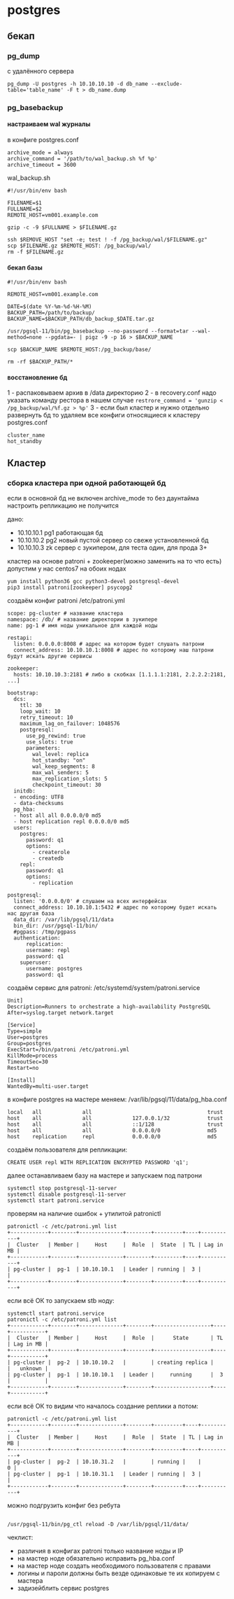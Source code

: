 # postgres


## бекап

### pg_dump
с удалённого сервера
```
pg_dump -U postgres -h 10.10.10.10 -d db_name --exclude-table='table_name' -F t > db_name.dump
```

### pg_basebackup

#### настраиваем wal журналы
в конфиге postgres.conf
```
archive_mode = always
archive_command = '/path/to/wal_backup.sh %f %p'
archive_timeout = 3600
```
wal_backup.sh
```
#!/usr/bin/env bash

FILENAME=$1
FULLNAME=$2
REMOTE_HOST=vm001.example.com

gzip -c -9 $FULLNAME > $FILENAME.gz

ssh $REMOVE_HOST "set -e; test ! -f /pg_backup/wal/$FILENAME.gz"
scp $FILENAME.gz $REMOTE_HOST: /pg_backup/wal/
rm -f $FILENAME.gz
```
#### бекап базы
```
#!/usr/bin/env bash

REMOTE_HOST=vm001.example.com

DATE=$(date %Y-%m-%d-%H-%M)
BACKUP_PATH=/path/to/backup/
BACKUP_NAME=$BACKUP_PATH/db_backup_$DATE.tar.gz

/usr/pgsql-11/bin/pg_basebackup --no-password --format=tar --wal-method=none --pgdata=- | pigz -9 -p 16 > $BACKUP_NAME

scp $BACKUP_NAME $REMOTE_HOST:/pg_backup/base/

rm -rf $BACKUP_PATH/*
```
#### восстановление бд

1 - распаковываем архив в /data директорию
2 - в recovery.conf надо указать команду рестора в нашем случае `restrore_command = 'gunzip < /pg_backup/wal/%f.gz > %p'`
3 - если был кластер и нужно отдельно развернуть бд то удаляем все конфиги относящиеся к кластеру
postgres.conf
```
cluster_name
hot_standby
```



## Кластер

### сборка кластера при одной работающей бд

если в основной бд не включен archive_mode то без даунтайма настроить репликацию не получится

дано:
- 10.10.10.1 pg1 работающая бд
- 10.10.10.2 pg2 новый пустой сервер со свеже установленной бд
- 10.10.10.3 zk сервер с зукипером, для теста один, для прода 3+


кластер на основе patroni + zookeeper(можно заменить на то что есть)
допустим у нас centos7
на обоих нодах
```
yum install python36 gcc python3-devel postgresql-devel
pip3 install patroni[zookeeper] psycopg2
```

создаём конфиг patroni /etc/patroni.yml
```
scope: pg-cluster # название кластера 
namespace: /db/ # название директории в зукипере
name: pg-1 # имя ноды уникальное для каждой ноды

restapi:
  listen: 0.0.0.0:8008 # адрес на котором будет слушать патрони
  connect_address: 10.10.10.1:8008 # адрес по которому наш патрони будут искать другие сервисы

zookeeper:
  hosts: 10.10.10.3:2181 # либо в скобках [1.1.1.1:2181, 2.2.2.2:2181, ...]

bootstrap:
  dcs:
    ttl: 30
    loop_wait: 10
    retry_timeout: 10
    maximum_lag_on_failover: 1048576
    postgresql:
      use_pg_rewind: true
      use_slots: true
      parameters:
        wal_level: replica
        hot_standby: "on"
        wal_keep_segments: 8
        max_wal_senders: 5
        max_replication_slots: 5
        checkpoint_timeout: 30
  initdb:
  - encoding: UTF8
  - data-checksums
  pg_hba:
  - host all all 0.0.0.0/0 md5
  - host replication repl 0.0.0.0/0 md5
  users:
    postgres:
      password: q1
      options:
        - createrole
        - createdb
    repl:
      password: q1
      options:
        - replication

postgresql:
  listen: '0.0.0.0/0' # cлушаем на всех интерфейсах
  connect_address: 10.10.10.1:5432 # адрес по которому будет искать нас другая база
  data_dir: /var/lib/pgsql/11/data 
  bin_dir: /usr/pgsql-11/bin/
  #pgpass: /tmp/pgpass
  authentication:
      replication:
      username: repl
      password: q1
    superuser:
      username: postgres
      password: q1
```

создаём сервис для patroni:
/etc/systemd/system/patroni.service

```
Unit]
Description=Runners to orchestrate a high-availability PostgreSQL
After=syslog.target network.target
 
[Service]
Type=simple
User=postgres
Group=postgres
ExecStart=/bin/patroni /etc/patroni.yml
KillMode=process
TimeoutSec=30
Restart=no
 
[Install]
WantedBy=multi-user.target
```

в конфиге postgres на мастере меняем:
/var/lib/pgsql/11/data/pg_hba.conf
```
local   all             all                                     trust
host    all             all             127.0.0.1/32            trust
host    all             all             ::1/128                 trust
host    all             all             0.0.0.0/0               md5
host    replication     repl            0.0.0.0/0               md5
```

создаём пользователя для репликации:
```
CREATE USER repl WITH REPLICATION ENCRYPTED PASSWORD 'q1';
```

далее останавливаем базу на мастере и запускаем под патрони
```
systemctl stop postgresql-11-server
systemctl disable postgresql-11-server
systemctl start patroni.service
```

проверям на наличие ошибок + утилитой patronictl
```
patronictl -c /etc/patroni.yml list
+------------+--------+--------------+--------+---------+----+-----------+
|  Cluster   | Member |     Host     |  Role  |  State  | TL | Lag in MB |
+------------+--------+--------------+--------+---------+----+-----------+
| pg-cluster |  pg-1  | 10.10.10.1   | Leader | running |  3 |           |
+------------+--------+--------------+--------+---------+----+-----------+
```

если всё ОК то запускаем stb ноду:
```
systemctl start patroni.service
patronictl -c /etc/patroni.yml list
+------------+--------+--------------+--------+------------------+----+-----------+
|  Cluster   | Member |     Host     |  Role  |      State       | TL | Lag in MB |
+------------+--------+--------------+--------+------------------+----+-----------+
| pg-cluster |  pg-2  | 10.10.10.2   |        | creating replica |    |   unknown |
| pg-cluster |  pg-1  | 10.10.10.1   | Leader |     running      |  3 |           |
+------------+--------+--------------+--------+------------------+----+-----------+
```
если всё ОК то видим что началось создание реплики
а потом:
```
patronictl -c /etc/patroni.yml list
+------------+--------+--------------+--------+---------+----+-----------+
|  Cluster   | Member |     Host     |  Role  |  State  | TL | Lag in MB |
+------------+--------+--------------+--------+---------+----+-----------+
| pg-cluster |  pg-2  | 10.10.31.2   |        | running |    |         0 |
| pg-cluster |  pg-1  | 10.10.31.1   | Leader | running |  3 |           |
+------------+--------+--------------+--------+---------+----+-----------+
```

можно подгрузить конфиг без ребута
```

/usr/pgsql-11/bin/pg_ctl reload -D /var/lib/pgsql/11/data/
```

чеклист:
- различия в конфигах patroni только название ноды и IP
- на мастер ноде обязательно исправить pg_hba.conf
- на мастер ноде создать необходимого пользователя с правами
- логины и пароли должны быть везде одинаковые те их копируем с мастера
- задизейблить сервис postgres

